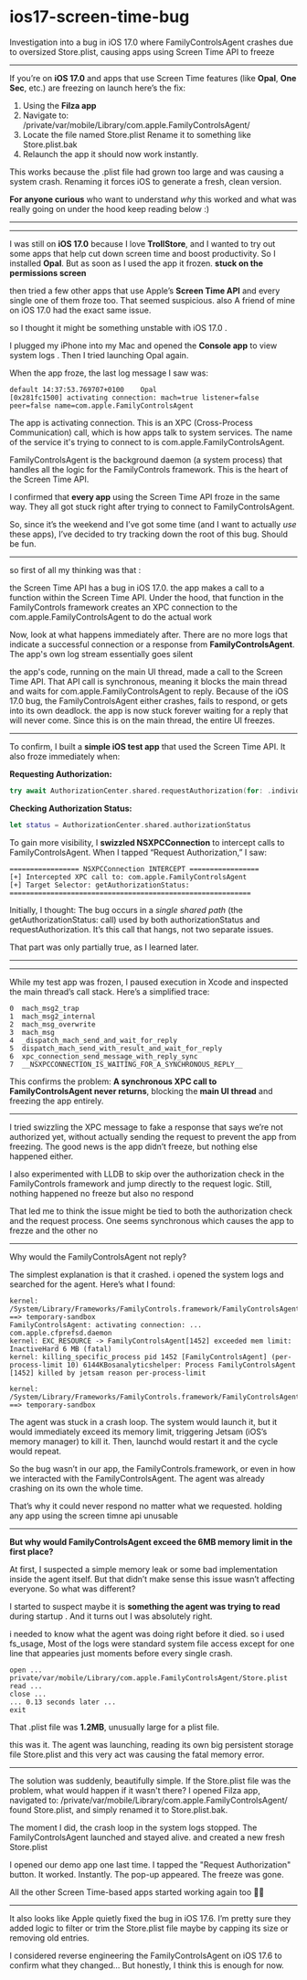 # ios17-screen-time-bug
Investigation into a bug in iOS 17.0 where FamilyControlsAgent crashes due to oversized Store.plist, causing apps using Screen Time API to freeze

---

If you’re on **iOS 17.0** and apps that use Screen Time features (like **Opal**, **One Sec**, etc.) are freezing on launch  here’s the fix:
1.	Using the **Filza app**
2.	Navigate to: /private/var/mobile/Library/com.apple.FamilyControlsAgent/
3. Locate the file named Store.plist Rename it to something like Store.plist.bak
4. Relaunch the app it should now work instantly.

This works because the .plist file had grown too large and was causing a system crash. Renaming it forces iOS to generate a fresh, clean version.

 **For anyone curious** who want to understand *why* this worked and what was really going on under the hood  keep reading below :)

---
---

I was still on **iOS 17.0** because I love **TrollStore**, and I wanted to try out some apps that help cut down screen time and boost productivity. So I installed **Opal**.
But as soon as I used the app it frozen. **stuck on the permissions screen** 

then tried a few other apps that use Apple’s **Screen Time API**  and every single one of them froze too. That seemed suspicious. 
also A friend of mine on iOS 17.0 had the exact same issue.

so I thought it might be something unstable with iOS 17.0 .

I plugged my iPhone into my Mac and opened the **Console app** to view system logs . Then I tried launching Opal again.

When the app froze, the last log message I saw was:
```log
default 14:37:53.769707+0100    Opal    
[0x281fc1500] activating connection: mach=true listener=false peer=false name=com.apple.FamilyControlsAgent

```
The app is activating connection. This is an XPC (Cross-Process Communication) call, which is how apps talk to system services.
The name of the service it's trying to connect to is com.apple.FamilyControlsAgent.

FamilyControlsAgent is the background daemon (a system process) that handles all the logic for the FamilyControls framework. This is the heart of the Screen Time API.

I confirmed that **every app** using the Screen Time API froze in the same way. They all got stuck right after trying to connect to FamilyControlsAgent.

So, since it’s the weekend and I’ve got some time (and I want to actually *use* these apps), I’ve decided to try tracking down the root of this bug. Should be fun.

---


so first of all my thinking was that :

the Screen Time API has a bug in iOS 17.0. 
the app makes a call to a function within the Screen Time API. Under the hood, that function in the FamilyControls framework creates an XPC connection to the com.apple.FamilyControlsAgent to do the actual work

Now, look at what happens immediately after. There are no more logs that indicate a successful connection or a response from **FamilyControlsAgent**. The app's own log stream essentially goes silent

the app's code, running on the main UI thread, made a call to the Screen Time API.
That API call is synchronous, meaning it blocks the main thread and waits for com.apple.FamilyControlsAgent to reply.
Because of the iOS 17.0 bug, the FamilyControlsAgent either crashes, fails to respond, or gets into its own deadlock.
the app is now stuck forever waiting for a reply that will never come. Since this is on the main thread, the entire UI freezes.

---

To confirm, I built a **simple iOS test app** that used the Screen Time API. It also froze immediately when:

**Requesting Authorization:**
```swift
try await AuthorizationCenter.shared.requestAuthorization(for: .individual)
```
**Checking Authorization Status:**
```swift
let status = AuthorizationCenter.shared.authorizationStatus
```

To gain more visibility, I **swizzled NSXPCConnection** to intercept calls to FamilyControlsAgent. When I tapped “Request Authorization,” I saw:

```
================= NSXPCConnection INTERCEPT =================
[+] Intercepted XPC call to: com.apple.FamilyControlsAgent
[+] Target Selector: getAuthorizationStatus:
===========================================================
```

Initially, I thought:
	The bug occurs in a *single shared path* (the getAuthorizationStatus: call) used by both 	authorizationStatus and requestAuthorization. It’s this call that hangs, not two separate issues.

That part was only partially true, as I learned later.

---
---

While my test app was frozen, I paused execution in Xcode and inspected the main thread’s call stack. Here’s a simplified trace:
```log
0  mach_msg2_trap
1  mach_msg2_internal
2  mach_msg_overwrite
3  mach_msg
4  _dispatch_mach_send_and_wait_for_reply
5  dispatch_mach_send_with_result_and_wait_for_reply
6  xpc_connection_send_message_with_reply_sync
7  __NSXPCCONNECTION_IS_WAITING_FOR_A_SYNCHRONOUS_REPLY__
```

This confirms the problem:
**A synchronous XPC call to FamilyControlsAgent never returns**, blocking the **main UI thread** and freezing the app entirely.

----

 I tried swizzling the XPC message to fake a response that says we’re not authorized yet, without actually sending the request to prevent the app from freezing. The good news is the app didn’t freeze, but nothing else happened either.

I also experimented with LLDB to skip over the authorization check in the FamilyControls framework and jump directly to the request logic. Still, nothing happened no freeze but also no respond 

That led me to think the issue might be tied to both the authorization check and the request process. One seems synchronous which causes the app to frezze and the other no

---

Why would the FamilyControlsAgent not reply?

The simplest explanation is that it crashed. i opened the system logs and searched for the agent.  Here’s what I found:

```
kernel: /System/Library/Frameworks/FamilyControls.framework/FamilyControlsAgent[1452] ==> temporary-sandbox
FamilyControlsAgent: activating connection: ... com.apple.cfprefsd.daemon
kernel: EXC_RESOURCE -> FamilyControlsAgent[1452] exceeded mem limit: InactiveHard 6 MB (fatal)
kernel: killing_specific_process pid 1452 [FamilyControlsAgent] (per-process-limit 10) 6144KBosanalyticshelper: Process FamilyControlsAgent [1452] killed by jetsam reason per-process-limit

kernel: /System/Library/Frameworks/FamilyControls.framework/FamilyControlsAgent[1454] ==> temporary-sandbox
```

The agent was stuck in a crash loop. The system would launch it, but it would immediately exceed its memory limit, triggering Jetsam (iOS’s memory manager) to kill it. Then, launchd would restart it and the cycle would repeat.

So the bug wasn’t in our app, the FamilyControls.framework, or even in how we interacted with the FamilyControlsAgent. The agent was already crashing on its own the whole time.

That’s why it could never respond no matter what we requested.
holding any app using the screen timne api unusable

----

**But why would FamilyControlsAgent exceed the 6MB memory limit in the first place?**

At first, I suspected a simple memory leak or some bad implementation inside the agent itself. But that didn’t make sense this issue wasn’t affecting everyone. So what was different?

I started to suspect maybe it is **something the agent was trying to read** during startup . And it turns out I was absolutely right.

i needed to know what the agent was doing right before it died. so i used fs_usage,
Most of the logs were standard system file access except for one line that appearies just moments before every single crash. 
```
open ... private/var/mobile/Library/com.apple.FamilyControlsAgent/Store.plist
read ...
close ...
... 0.13 seconds later ...
exit
```
That .plist file was **1.2MB**, unusually large for a plist file.

this was it. 
The agent was launching, reading its own big persistent storage file  Store.plist and this very act was causing the fatal memory error. 

---

The solution was suddenly, beautifully simple. If the Store.plist file was the problem, what would happen if it wasn't there?
I opened Filza app, navigated to: /private/var/mobile/Library/com.apple.FamilyControlsAgent/
found Store.plist, and simply renamed it to Store.plist.bak.

The moment I did, the crash loop in the system logs stopped. The FamilyControlsAgent launched and stayed alive. and created a new fresh Store.plist

I opened our demo app one last time. I tapped the "Request Authorization" button.
It worked. Instantly. The pop-up appeared. The freeze was gone.

All the other Screen Time-based apps started working again too 🎉🎉

---

It also looks like Apple quietly fixed the bug in iOS 17.6. I’m pretty sure they added logic to filter or trim the Store.plist file maybe by capping its size or removing old entries.

I considered reverse engineering the FamilyControlsAgent on iOS 17.6 to confirm what they changed…
But honestly, I think this is enough for now.
